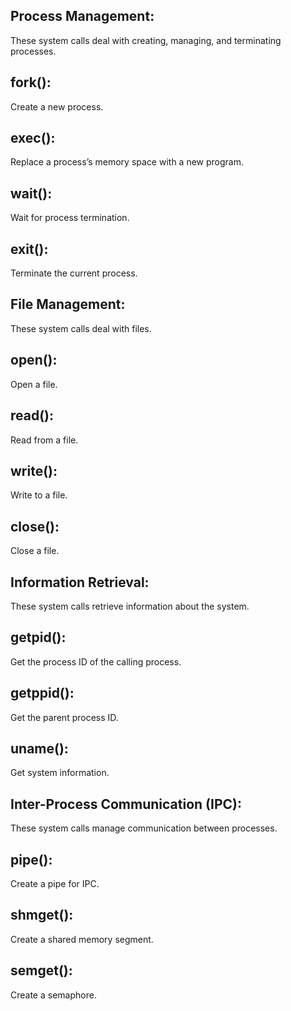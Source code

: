 ## Process Management: 
These system calls deal with creating, managing, and terminating processes.

## fork(): 
Create a new process.

## exec(): 
Replace a process’s memory space with a new program.

## wait():
Wait for process termination.

## exit():
Terminate the current process.

## File Management:
These system calls deal with files.

## open():
Open a file.

## read(): 
Read from a file.

## write(): 
Write to a file.

## close():
Close a file.

## Information Retrieval: 
These system calls retrieve information about the system.

## getpid(): 
Get the process ID of the calling process.

## getppid(): 
Get the parent process ID.

## uname():
Get system information.

## Inter-Process Communication (IPC): 
These system calls manage communication between processes.

## pipe():
Create a pipe for IPC.

## shmget():
Create a shared memory segment.

## semget(): 
Create a semaphore.
